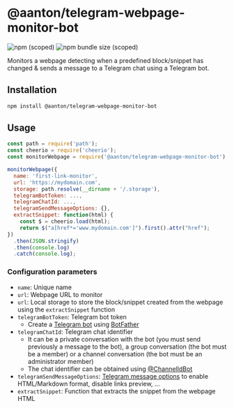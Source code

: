 # @aanton/telegram-webpage-monitor-bot

![npm (scoped)](https://img.shields.io/npm/v/@aanton/telegram-webpage-monitor-bot.svg)
![npm bundle size (scoped)](https://img.shields.io/bundlephobia/min/@aanton/telegram-webpage-monitor-bot.svg)

Monitors a webpage detecting when a predefined block/snippet has changed & sends a message to a Telegram chat using a Telegram bot.

## Installation

```bash
npm install @aanton/telegram-webpage-monitor-bot
```

## Usage

```js
const path = require('path');
const cheerio = require('cheerio');
const monitorWebpage = require('@aanton/telegram-webpage-monitor-bot');

monitorWebpage({
  name: 'first-link-monitor',
  url: 'https://mydomain.com',
  storage: path.resolve(__dirname + '/.storage'),
  telegramBotToken: ...,
  telegramChatId: ...,
  telegramSendMessageOptions: {},
  extractSnippet: function(html) {
    const $ = cheerio.load(html);
    return $("a[href*='www.mydomain.com']").first().attr("href");
})
  .then(JSON.stringify)
  .then(console.log)
  .catch(console.log);
```

### Configuration parameters

* `name`: Unique name
* `url`: Webpage URL to monitor
* `url`: Local storage to store the block/snippet created from the webpage using the `extractSnippet` function
* `telegramBotToken`: Telegram bot token
  * Create a [Telegram bot](https://core.telegram.org/bots) using [BotFather](https://telegram.me/botfather)
* `telegramChatId`: Telegram chat identifier
  * It can be a private conversation with the bot (you must send previously a message to the bot), a group conversation (the bot must be a member) or a channel conversation (the bot must be an administrator member)
  * The chat identifier can be obtained using [@ChannelIdBot](https://t.me/ChannelIdBot)
* `telegramSendMessageOptions`: [Telegram message options](https://core.telegram.org/bots/api#sendmessage) to enable HTML/Markdown format, disable links preview, ...
* `extractSnippet`: Function that extracts the snippet from the webpage HTML